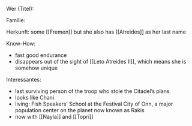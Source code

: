 Wer (Titel):

Familie:

Herkunft: some [[Fremen]] but she also has [[Atreides]] as her last name

Know-How:
- fast good endurance
- disappears out of the sight of [[Leto Atreides II]], which means she is somehow unique

Interessantes:
- last surviving person of the troop who stole the Citadel’s plans
- looks like Chani
- living:  Fish Speakers’ School at the Festival City of Onn, a major population center on the planet now known as Rakis
- now with [[Nayla]] and [[Topri]]